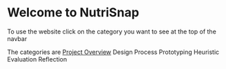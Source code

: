 # Welcome to NutriSnap 

To use the website click on the category you want to see at the top of the navbar 

The categories are 
[Project Overview](#https://mikelup2.github.io/Pages/project-overview.html)
Design Process 
Prototyping 
Heuristic Evaluation 
Reflection 
